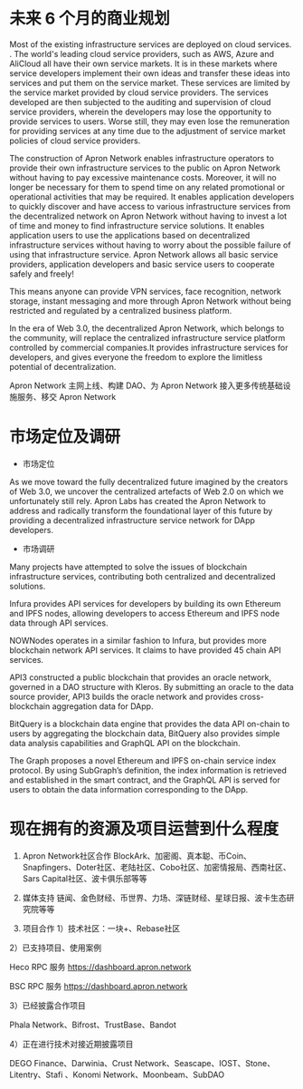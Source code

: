 # 未来 6 个月的商业规划

Most of the existing infrastructure services are deployed on cloud services. . The world's leading cloud service providers, such as AWS, Azure and AliCloud all have their own service markets. It is in these markets where service developers implement their own ideas and transfer these ideas into services and put them on the service market. These services are limited by the service market provided by cloud service providers. The services developed are then subjected to the auditing and supervision of cloud service providers, wherein the developers may lose the opportunity to provide services to users. Worse still, they may even lose the remuneration for providing services at any time due to the adjustment of service market policies of cloud service providers.

The construction of Apron Network enables infrastructure operators to provide their own infrastructure services to the public on Apron Network without  having to pay excessive maintenance costs.  Moreover, it will no longer be necessary for them to spend time on any related promotional or operational activities that may be required. It enables application developers to quickly discover and have access to various infrastructure services from the decentralized network on Apron Network without having to invest a lot of time and money to find infrastructure service solutions. It enables application users to use the applications based on decentralized infrastructure services without having to worry about the possible failure of using that infrastructure service. Apron Network allows all basic service providers, application developers and basic service users to cooperate safely and freely!

This means anyone can provide VPN services, face recognition, network storage, instant messaging and more through Apron Network without being restricted and regulated by a centralized business platform.

In the era of Web 3.0, the decentralized Apron Network, which belongs to the community, will replace the centralized infrastructure service platform controlled by commercial companies.It provides infrastructure services for developers, and gives everyone the freedom to explore the limitless potential of decentralization.


Apron Network 主网上线、构建 DAO、为 Apron Network 接入更多传统基础设施服务、移交 Apron Network

# 市场定位及调研

- 市场定位

As we move toward the fully decentralized future imagined by the creators of Web 3.0, we uncover the centralized artefacts of Web 2.0 on which we unfortunately still rely. Apron Labs has created the Apron Network to address and radically transform the foundational layer of this future by providing a decentralized infrastructure service network for DApp developers.

- 市场调研

Many projects have attempted to solve the issues  of blockchain infrastructure services, contributing  both centralized and decentralized solutions.

Infura provides API services for developers by building its own Ethereum and IPFS nodes, allowing developers to access Ethereum and IPFS node data through API services.

NOWNodes operates in a similar fashion to Infura, but provides more blockchain network API services. It claims to have provided 45 chain API services.

API3 constructed a public blockchain that provides an oracle network, governed in a  DAO structure with Kleros. By submitting an oracle to the data source provider, API3 builds the oracle network and provides cross-blockchain aggregation data for DApp.

BitQuery is a blockchain data engine that provides the data API on-chain to users by aggregating the blockchain data, BitQuery also provides simple data analysis capabilities and GraphQL API on the blockchain.

The Graph proposes a novel Ethereum and IPFS on-chain service index protocol. By using SubGraph’s definition, the index information is retrieved and established in the smart contract, and the GraphQL API is served for users to obtain the data information corresponding to the DApp.

# 现在拥有的资源及项目运营到什么程度

1. Apron Network社区合作
BlockArk、加密阁、真本聪、币Coin、Snapfingers、Doter社区、老陆社区、Cobo社区、加密情报局、西南社区、Sars Capital社区、波卡俱乐部等等

2. 媒体支持
链闻、金色财经、币世界、力场、深链财经、星球日报、波卡生态研究院等等


3. 项目合作
1）技术社区：一块+、Rebase社区

2）已支持项目、使用案例

Heco RPC 服务 https://dashboard.apron.network

BSC RPC 服务 https://dashboard.apron.network

3）已经披露合作项目

Phala Network、Bifrost、TrustBase、Bandot

4）正在进行技术对接近期披露项目

DEGO Finance、Darwinia、Crust Network、Seascape、IOST、Stone、Litentry、Stafi 、Konomi Network、Moonbeam、SubDAO
